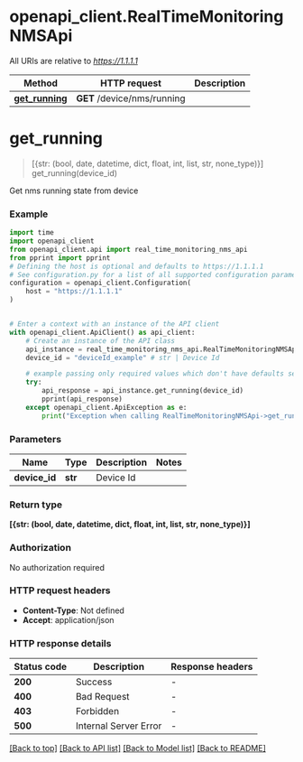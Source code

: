 # openapi_client.RealTimeMonitoringNMSApi

All URIs are relative to *https://1.1.1.1*

Method | HTTP request | Description
------------- | ------------- | -------------
[**get_running**](RealTimeMonitoringNMSApi.md#get_running) | **GET** /device/nms/running | 


# **get_running**
> [{str: (bool, date, datetime, dict, float, int, list, str, none_type)}] get_running(device_id)



Get nms running state from device

### Example


```python
import time
import openapi_client
from openapi_client.api import real_time_monitoring_nms_api
from pprint import pprint
# Defining the host is optional and defaults to https://1.1.1.1
# See configuration.py for a list of all supported configuration parameters.
configuration = openapi_client.Configuration(
    host = "https://1.1.1.1"
)


# Enter a context with an instance of the API client
with openapi_client.ApiClient() as api_client:
    # Create an instance of the API class
    api_instance = real_time_monitoring_nms_api.RealTimeMonitoringNMSApi(api_client)
    device_id = "deviceId_example" # str | Device Id

    # example passing only required values which don't have defaults set
    try:
        api_response = api_instance.get_running(device_id)
        pprint(api_response)
    except openapi_client.ApiException as e:
        print("Exception when calling RealTimeMonitoringNMSApi->get_running: %s\n" % e)
```


### Parameters

Name | Type | Description  | Notes
------------- | ------------- | ------------- | -------------
 **device_id** | **str**| Device Id |

### Return type

**[{str: (bool, date, datetime, dict, float, int, list, str, none_type)}]**

### Authorization

No authorization required

### HTTP request headers

 - **Content-Type**: Not defined
 - **Accept**: application/json


### HTTP response details

| Status code | Description | Response headers |
|-------------|-------------|------------------|
**200** | Success |  -  |
**400** | Bad Request |  -  |
**403** | Forbidden |  -  |
**500** | Internal Server Error |  -  |

[[Back to top]](#) [[Back to API list]](../README.md#documentation-for-api-endpoints) [[Back to Model list]](../README.md#documentation-for-models) [[Back to README]](../README.md)

